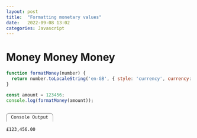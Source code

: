 ```yaml
---
layout: post
title:  "Formatting monetary values"
date:   2022-09-08 13:02
categories: Javascript
---
```

<style>
    .codeblock-label {
        display: inline-block;
        border-top-left-radius: 0.5rem;
        border-top-right-radius: 0.5rem;
        font-family: Menlo,Monaco,Consolas,Liberation Mono,Courier New,monospace;
        font-size: 0.75rem;
        padding: 0.25rem 0.75rem;
        border-style: solid;
        border-color: rgba(0, 0, 0, .5);
        border-width: 1px 1px 0 1px;
        margin-bottom: 0;
    }
</style>
# Money Money Money

```javascript
function formatMoney(number) {
  return number.toLocaleString('en-GB', { style: 'currency', currency: 'GBP' });
}

const amount = 123456;
console.log(formatMoney(amount));
```

<p class="codeblock-label">Console Output</p>

```
£123,456.00
```
